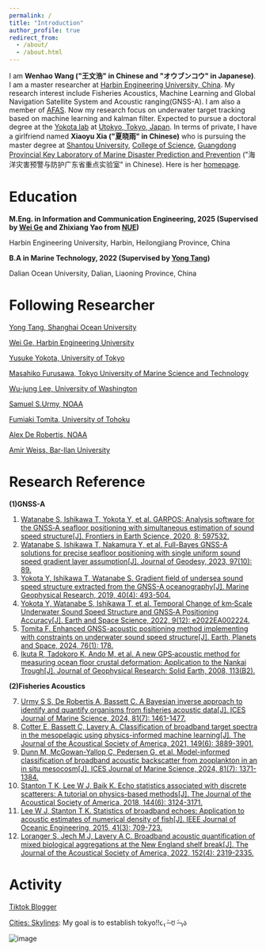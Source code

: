 ```yaml
---
permalink: /
title: "Introduction"
author_profile: true
redirect_from: 
  - /about/
  - /about.html
---
```


I am **Wenhao Wang ("王文浩" in Chinese and "オウブンコウ" in Japanese)**. I am a master researcher at [Harbin Engineering University, China](https://english.hrbeu.edu.cn/). My research interest include Fisheries Acoustics, Machine Learning and Global Navigation Satellite System and Acoustic ranging(GNSS-A). I am also a member of [AFAS](https://www.afas-acoustic.org/). Now my research focus on underwater target tracking based on machine learning and kalman filter. Expected to pursue a doctoral degree at the [Yokota lab](https://sgoi.iis.u-tokyo.ac.jp/index_e.html) at [Utokyo, Tokyo, Japan](https://www.u-tokyo.ac.jp/en/). In terms of private, I have a girlfriend named **Xiaoyu Xia ("夏晓雨" in Chinese)** who is pursuing the master degree at [Shantou University](https://www.stu.edu.cn/), [College of Science](https://sci.stu.edu.cn/index.htm), [Guangdong Provincial Key Laboratory of Marine Disaster Prediction and Prevention](http://sph.stu.edu.cn/marine/index.htm) ("海洋灾害预警与防护广东省重点实验室" in Chinese). Here is her [homepage](https://xxy-1110.github.io/Xxy1110.github.io/).

Education
======
**M.Eng. in Information and Communication Engineering, 2025 (Supervised by [Wei Ge](https://homepage.hrbeu.edu.cn/web/gewei) and Zhixiang Yao from [NUE](https://www.nue.edu.cn/))**

Harbin Engineering University, Harbin, Heilongjiang Province, China

**B.A in Marine Technology, 2022 (Supervised by [Yong Tang](https://hyxy.shou.edu.cn/2024/1113/c7720a335682/page.htm))**

Dalian Ocean University, Dalian, Liaoning Province, China

Following Researcher
======
[Yong Tang, Shanghai Ocean University](https://hyxy.shou.edu.cn/2024/1113/c7720a335682/page.htm)

[Wei Ge, Harbin Engineering University](https://www.researchgate.net/scientific-contributions/Wei-Ge-2150804898)

[Yusuke Yokota, University of Tokyo](https://scholar.google.com/citations?user=KOU4FkoAAAAJ&hl=ja)

[Masahiko Furusawa, Tokyo University of Marine Science and Technology](https://www.researchgate.net/profile/Masahiko-Furusawa-2)

[Wu-jung Lee, University of Washington](https://scholar.google.com/citations?user=AmocGskAAAAJ&hl=en)

[Samuel S.Urmy, NOAA](https://scholar.google.com/citations?user=dgG4570AAAAJ&hl=en)

[Fumiaki Tomita, University of Tohoku](https://scholar.google.com/citations?user=jWNraCgAAAAJ&hl=ja)

[Alex De Robertis, NOAA](https://scholar.google.com/citations?user=XzEORtwAAAAJ&hl=en)

[Amir Weiss, Bar-Ilan University](https://scholar.google.co.il/citations?user=g8NtwsoAAAAJ&hl=iw)

Research Reference 
======

**(1)GNSS-A**

1. [Watanabe S, Ishikawa T, Yokota Y, et al. GARPOS: Analysis software for the GNSS‐A seafloor positioning with simultaneous estimation of sound speed structure[J]. Frontiers in Earth Science, 2020, 8: 597532.](https://www.frontiersin.org/journals/earth-science/articles/10.3389/feart.2020.597532/full)
2. [Watanabe S, Ishikawa T, Nakamura Y, et al. Full-Bayes GNSS-A solutions for precise seafloor positioning with single uniform sound speed gradient layer assumption[J]. Journal of Geodesy, 2023, 97(10): 89.](https://link.springer.com/article/10.1007/s00190-023-01774-6)
3. [Yokota Y, Ishikawa T, Watanabe S. Gradient field of undersea sound speed structure extracted from the GNSS-A oceanography[J]. Marine Geophysical Research, 2019, 40(4): 493-504.](https://link.springer.com/article/10.1007/s11001-018-9362-7)
4. [Yokota Y, Watanabe S, Ishikawa T, et al. Temporal Change of km‐Scale Underwater Sound Speed Structure and GNSS‐A Positioning Accuracy[J]. Earth and Space Science, 2022, 9(12): e2022EA002224.](https://agupubs.onlinelibrary.wiley.com/doi/full/10.1029/2022EA002224)
5. [Tomita F. Enhanced GNSS-acoustic positioning method implementing with constraints on underwater sound speed structure[J]. Earth, Planets and Space, 2024, 76(1): 178.](https://link.springer.com/article/10.1186/s40623-024-02120-6)
6. [Ikuta R, Tadokoro K, Ando M, et al. A new GPS‐acoustic method for measuring ocean floor crustal deformation: Application to the Nankai Trough[J]. Journal of Geophysical Research: Solid Earth, 2008, 113(B2).](https://agupubs.onlinelibrary.wiley.com/doi/full/10.1029/2006JB004875)

**(2)Fisheries Acoustics**

7. [Urmy S S, De Robertis A, Bassett C. A Bayesian inverse approach to identify and quantify organisms from fisheries acoustic data[J]. ICES Journal of Marine Science, 2024, 81(7): 1461-1477.](https://academic.oup.com/icesjms/article/81/7/1461/7220877)
8. [Cotter E, Bassett C, Lavery A. Classification of broadband target spectra in the mesopelagic using physics-informed machine learning[J]. The Journal of the Acoustical Society of America, 2021, 149(6): 3889-3901.](https://pubs.aip.org/asa/jasa/article/149/6/3889/1059295)
9. [Dunn M, McGowan-Yallop C, Pedersen G, et al. Model-informed classification of broadband acoustic backscatter from zooplankton in an in situ mesocosm[J]. ICES Journal of Marine Science, 2024, 81(7): 1371-1384.](https://academic.oup.com/icesjms/article/81/7/1371/7460294)
10. [Stanton T K, Lee W J, Baik K. Echo statistics associated with discrete scatterers: A tutorial on physics-based methods[J]. The Journal of the Acoustical Society of America, 2018, 144(6): 3124-3171.](https://pubs.aip.org/asa/jasa/article/144/6/3124/993369)
11. [Lee W J, Stanton T K. Statistics of broadband echoes: Application to acoustic estimates of numerical density of fish[J]. IEEE Journal of Oceanic Engineering, 2015, 41(3): 709-723.](https://ieeexplore.ieee.org/abstract/document/7342987/)
12. [Loranger S, Jech M J, Lavery A C. Broadband acoustic quantification of mixed biological aggregations at the New England shelf break[J]. The Journal of the Acoustical Society of America, 2022, 152(4): 2319-2335.](https://pubs.aip.org/asa/jasa/article/152/4/2319/2839494)

Activity 
======
[Tiktok Blogger](https://www.douyin.com/user/self?from_tab_name=main)

[Cities: Skylines](https://www.paradoxinteractive.com/games/cities-skylines/about): My goal is to establish tokyo!!૮₍ ˃̶ ꇴ ˂̶ ₎ა 

![image](https://github.com/user-attachments/assets/8e4ba94a-74ac-4947-98a2-2648e39eb0de)

